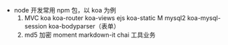 - node 开发常用 npm 包，以 koa 为例
  1. MVC koa koa-router koa-views ejs koa-static M mysql2 koa-mysql-session koa-bodyparser（表单）
  2. md5 加密 moment markdown-it chai 工具业务
  